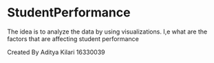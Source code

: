 # StudentPerformance
The idea is to analyze the data by using visualizations. I,e what are the factors that are affecting student performance

Created By
Aditya Kilari
16330039
